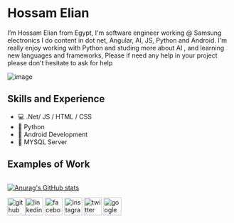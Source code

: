 # Hossam Elian
I’m Hossam Elian from Egypt, I'm software engineer working @ Samsung electronics
I do content in dot net, Angular, AI, JS, Python and Android. 
I'm really enjoy working with Python and studing more about AI , and learning new languages and frameworks,
Please if need any help in your project please don't hesitate to ask for help 

![image](https://user-images.githubusercontent.com/54024372/213879398-184d1299-0eff-469f-82d4-07045b124744.png)

## Skills and Experience 
- 💻 .Net/ JS / HTML / CSS
- 🐍 Python 
- 📱  Android Development
- 💾 MYSQL Server 


## Examples of Work
<img scr="" width="256"/>

[![Anurag's GitHub stats](https://github-readme-stats.vercel.app/api?username=hosamelian)](https://github.com/anuraghazra/github-readme-stats)


[<img src='https://cdn.jsdelivr.net/npm/simple-icons@3.0.1/icons/github.svg' alt='github' height='40'>](https://github.com/HosamElian)[<img src='https://cdn.jsdelivr.net/npm/simple-icons@3.0.1/icons/linkedin.svg' alt='linkedin' height='40'>](https://www.linkedin.com/in/www.linkedin.com/in/hossam-elian-57b5761a4/) [<img src='https://cdn.jsdelivr.net/npm/simple-icons@3.0.1/icons/facebook.svg' alt='facebook' height='40'>](https://www.facebook.com/https://www.facebook.com/hosamelan/) [<img src='https://cdn.jsdelivr.net/npm/simple-icons@3.0.1/icons/instagram.svg' alt='instagram' height='40'>](https://www.instagram.com/7ssam19/) [<img src='https://cdn.jsdelivr.net/npm/simple-icons@3.0.1/icons/twitter.svg' alt='twitter' height='40'>](https://twitter.com/https://twitter.com/7samemm/) [<img src='https://cdn.jsdelivr.net/npm/simple-icons@3.0.1/icons/googlemessages.svg' alt='googlemessages' height='40'>](Hossamemm@gmail.com)  

